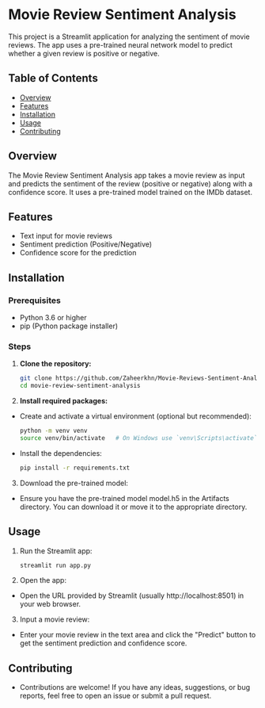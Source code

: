 # Movie Review Sentiment Analysis

This project is a Streamlit application for analyzing the sentiment of movie reviews. The app uses a pre-trained neural network model to predict whether a given review is positive or negative.

## Table of Contents

- [Overview](#overview)
- [Features](#features)
- [Installation](#installation)
- [Usage](#usage)
- [Contributing](#contributing)

## Overview

The Movie Review Sentiment Analysis app takes a movie review as input and predicts the sentiment of the review (positive or negative) along with a confidence score. It uses a pre-trained model trained on the IMDb dataset.

## Features

- Text input for movie reviews
- Sentiment prediction (Positive/Negative)
- Confidence score for the prediction

## Installation

### Prerequisites

- Python 3.6 or higher
- pip (Python package installer)

### Steps

1. **Clone the repository:**

   ```sh
   git clone https://github.com/Zaheerkhn/Movie-Reviews-Sentiment-Analysis
   cd movie-review-sentiment-analysis
2. **Install required packages:**

- Create and activate a virtual environment (optional but recommended):
   ```sh
  python -m venv venv
  source venv/bin/activate   # On Windows use `venv\Scripts\activate`
- Install the dependencies:
   ```sh
  pip install -r requirements.txt

3. Download the pre-trained model:

- Ensure you have the pre-trained model model.h5 in the Artifacts directory. You can download it or move it to the appropriate directory.


## Usage
1. Run the Streamlit app:
    
      ```sh
      streamlit run app.py

2. Open the app:

- Open the URL provided by Streamlit (usually http://localhost:8501) in your web browser.

3. Input a movie review:

- Enter your movie review in the text area and click the "Predict" button to get the sentiment prediction and confidence score.


## Contributing
- Contributions are welcome! If you have any ideas, suggestions, or bug reports, feel free to open an issue or submit a pull request.


